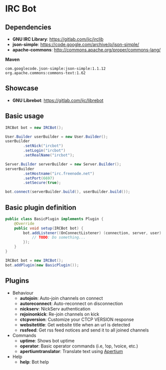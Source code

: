 # IRC Bot

## Dependencies
* **GNU IRC Library**: https://gitlab.com/jic/irclib
* **json-simple**: https://code.google.com/archive/p/json-simple/
* **apache-commons**: http://commons.apache.org/proper/commons-lang/

**Maven**
```
com.googlecode.json-simple:json-simple:1.1.12
org.apache.commons:commons-text:1.62
```

## Showcase
* **GNU Librebot**: https://gitlab.com/jic/librebot

## Basic usage
```java
IRCBot bot = new IRCBot();

User.Builder userBuilder = new User.Builder();
userBuilder
        .setNick("ircbot")
        .setLogin("ircbot")
        .setRealName("ircbot");

Server.Builder serverBuilder = new Server.Builder();
serverBuilder
        .setHostname("irc.freenode.net")
        .setPort(6697)
        .setSecure(true);

bot.connect(serverBuilder.build(), userBuilder.build());
```

## Basic plugin definition
```java
public class BasicPlugin implements Plugin {
    @Override
    public void setup(IRCBot bot) {
        bot.addListener((OnConnectListener) (connection, server, user) -> {
            // TODO: Do something...
        });
    }
}
```

```java
IRCBot bot = new IRCBot();
bot.addPlugin(new BasicPlugin());
```

## Plugins
* Behaviour
    * **autojoin**: Auto-join channels on connect
    * **autoreconnect**: Auto-reconnect on disconnection
    * **nickserv**: NickServ authentication
    * **rejoinonkick**: Re-join channels on kick
    * **ctcpversion**: Customize your CTCP VERSION response
    * **websitetitle**: Get website title when an url is detected
    * **rssfeed**: Get rss feed notices and send it to all joined channels
* Commands
    * **uptime**: Shows bot uptime
    * **operator**: Basic operator commands (i.e, !op, !voice, etc.)
    * **apertiumtranslator**: Translate text using [Apertium](https://apertium.org)
* Help
    * **help**: Bot help
